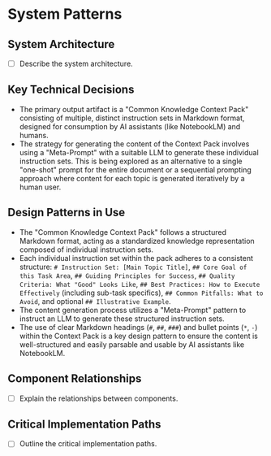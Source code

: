 # System Patterns

## System Architecture

- [ ] Describe the system architecture.

## Key Technical Decisions

- The primary output artifact is a "Common Knowledge Context Pack" consisting of multiple, distinct instruction sets in Markdown format, designed for consumption by AI assistants (like NotebookLM) and humans.
- The strategy for generating the content of the Context Pack involves using a "Meta-Prompt" with a suitable LLM to generate these individual instruction sets. This is being explored as an alternative to a single "one-shot" prompt for the entire document or a sequential prompting approach where content for each topic is generated iteratively by a human user.

## Design Patterns in Use

- The "Common Knowledge Context Pack" follows a structured Markdown format, acting as a standardized knowledge representation composed of individual instruction sets.
- Each individual instruction set within the pack adheres to a consistent structure: `# Instruction Set: [Main Topic Title]`, `## Core Goal of this Task Area`, `## Guiding Principles for Success`, `## Quality Criteria: What "Good" Looks Like`, `## Best Practices: How to Execute Effectively` (including sub-task specifics), `## Common Pitfalls: What to Avoid`, and optional `## Illustrative Example`.
- The content generation process utilizes a "Meta-Prompt" pattern to instruct an LLM to generate these structured instruction sets.
- The use of clear Markdown headings (`#`, `##`, `###`) and bullet points (`*`, `-`) within the Context Pack is a key design pattern to ensure the content is well-structured and easily parsable and usable by AI assistants like NotebookLM.

## Component Relationships

- [ ] Explain the relationships between components.

## Critical Implementation Paths

- [ ] Outline the critical implementation paths.
